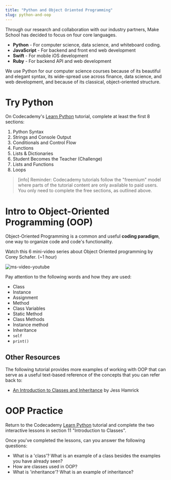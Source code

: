 ```yaml
---
title: "Python and Object Oriented Programming"
slug: python-and-oop
---
```


Through our research and collaboration with our industry partners, Make School has decided to focus on four core languages.

* **Python** - For computer science, data science, and whiteboard coding.
* **JavaScript** - For backend and front end web development
* **Swift** - For mobile iOS development
* **Ruby** - For backend API and web development

We use Python for our computer science courses because of its beautiful and elegant syntax, its wide-spread use across finance, data science, and web development, and because of its classical, object-oriented structure.

# Try Python

On Codecademy's [Learn Python](https://www.codecademy.com/learn/learn-python) tutorial, complete at least the first 8 sections:

1. Python Syntax
2. Strings and Console Output
3. Conditionals and Control Flow
4. Functions
5. Lists & Dictionaries
6. Student Becomes the Teacher (Challenge)
7. Lists and Functions
8. Loops

> [info]
Reminder: Codecademy tutorials follow the "freemium" model where parts of the tutorial content are only available to paid users. You only need to complete the free sections, as outlined above.

# Intro to Object-Oriented Programming (OOP)

Object-Oriented Programming is a common and useful **coding paradigm**, one way to organize code and code's functionality.

Watch this 6 mini-video series about Object Oriented programming by Corey Schafer. (~1 hour) 

![ms-video-youtube](https://www.youtube.com/watch?v=ZDa-Z5JzLYM&list=PL-osiE80TeTsqhIuOqKhwlXsIBIdSeYtc)

Pay attention to the following words and how they are used:

* Class
* Instance
* Assignment
* Method
* Class Variables
* Static Method
* Class Methods
* Instance method
* Inheritance
* `self`
* `print()`


## Other Resources

The following tutorial provides more examples of working with OOP that can serve as a useful text-based reference of the concepts that you can refer back to:

* [An Introduction to Classes and Inheritance](http://www.jesshamrick.com/2011/05/18/an-introduction-to-classes-and-inheritance-in-python/) by Jess Hamrick

# OOP Practice

Return to the Codecademy [Learn Python](https://www.codecademy.com/learn/learn-python) tutorial and complete the two interactive lessons in section 11 "Introduction to Classes".

Once you've completed the lessons, can you answer the following questions:

* What is a 'class'? What is an example of a class besides the examples you have already seen?
* How are classes used in OOP?
* What is 'inheritance'? What is an example of inheritance?

